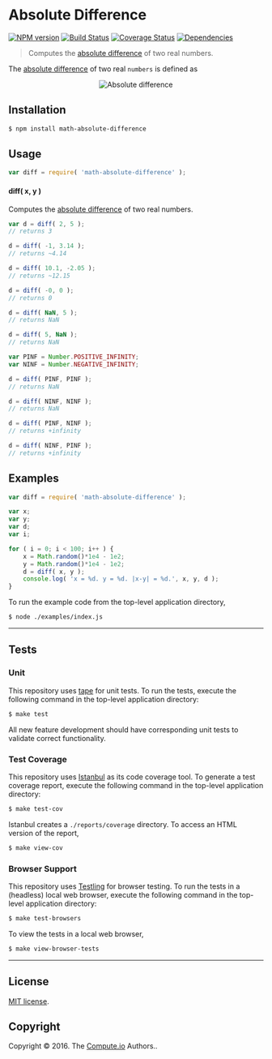 Absolute Difference
===
[![NPM version][npm-image]][npm-url] [![Build Status][build-image]][build-url] [![Coverage Status][coverage-image]][coverage-url] [![Dependencies][dependencies-image]][dependencies-url]

> Computes the [absolute difference][absolute-difference] of two real numbers.

The [absolute difference][absolute-difference] of two real `numbers` is defined as

<div class="equation" align="center" data-raw-text="|\Delta| = | x - y |" data-equation="eq:absolute_difference">
	<img src="https://cdn.rawgit.com/math-io/absolute-difference/1a2433f7ec8062b12d02166f6b04f01a469b85db/docs/img/eqn.svg" alt="Absolute difference">
	<br>
</div>


## Installation

``` bash
$ npm install math-absolute-difference
```


## Usage

``` javascript
var diff = require( 'math-absolute-difference' );
```

#### diff( x, y )

Computes the [absolute difference][absolute-difference] of two real numbers.

``` javascript
var d = diff( 2, 5 );
// returns 3

d = diff( -1, 3.14 );
// returns ~4.14

d = diff( 10.1, -2.05 );
// returns ~12.15

d = diff( -0, 0 );
// returns 0

d = diff( NaN, 5 );
// returns NaN

d = diff( 5, NaN );
// returns NaN

var PINF = Number.POSITIVE_INFINITY;
var NINF = Number.NEGATIVE_INFINITY;

d = diff( PINF, PINF );
// returns NaN

d = diff( NINF, NINF );
// returns NaN

d = diff( PINF, NINF );
// returns +infinity

d = diff( NINF, PINF );
// returns +infinity
```


## Examples

``` javascript
var diff = require( 'math-absolute-difference' );

var x;
var y;
var d;
var i;

for ( i = 0; i < 100; i++ ) {
	x = Math.random()*1e4 - 1e2;
	y = Math.random()*1e4 - 1e2;
	d = diff( x, y );
	console.log( 'x = %d. y = %d. |x-y| = %d.', x, y, d );
}
```

To run the example code from the top-level application directory,

``` bash
$ node ./examples/index.js
```


---
## Tests

### Unit

This repository uses [tape][tape] for unit tests. To run the tests, execute the following command in the top-level application directory:

``` bash
$ make test
```

All new feature development should have corresponding unit tests to validate correct functionality.


### Test Coverage

This repository uses [Istanbul][istanbul] as its code coverage tool. To generate a test coverage report, execute the following command in the top-level application directory:

``` bash
$ make test-cov
```

Istanbul creates a `./reports/coverage` directory. To access an HTML version of the report,

``` bash
$ make view-cov
```


### Browser Support

This repository uses [Testling][testling] for browser testing. To run the tests in a (headless) local web browser, execute the following command in the top-level application directory:

``` bash
$ make test-browsers
```

To view the tests in a local web browser,

``` bash
$ make view-browser-tests
```

<!-- [![browser support][browsers-image]][browsers-url] -->


---
## License

[MIT license](http://opensource.org/licenses/MIT).


## Copyright

Copyright &copy; 2016. The [Compute.io][compute-io] Authors..


[npm-image]: http://img.shields.io/npm/v/math-absolute-difference.svg
[npm-url]: https://npmjs.org/package/math-absolute-difference

[build-image]: http://img.shields.io/travis/math-io/absolute-difference/master.svg
[build-url]: https://travis-ci.org/math-io/absolute-difference

[coverage-image]: https://img.shields.io/codecov/c/github/math-io/absolute-difference/master.svg
[coverage-url]: https://codecov.io/github/math-io/absolute-difference?branch=master

[dependencies-image]: http://img.shields.io/david/math-io/absolute-difference.svg
[dependencies-url]: https://david-dm.org/math-io/absolute-difference

[dev-dependencies-image]: http://img.shields.io/david/dev/math-io/absolute-difference.svg
[dev-dependencies-url]: https://david-dm.org/dev/math-io/absolute-difference

[github-issues-image]: http://img.shields.io/github/issues/math-io/absolute-difference.svg
[github-issues-url]: https://github.com/math-io/absolute-difference/issues

[tape]: https://github.com/substack/tape
[istanbul]: https://github.com/gotwarlost/istanbul
[testling]: https://ci.testling.com

[compute-io]: https://github.com/compute-io/
[absolute-difference]: https://en.wikipedia.org/wiki/Absolute_difference
